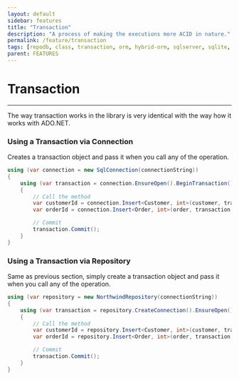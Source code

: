 ```yaml
---
layout: default
sidebar: features
title: "Transaction"
description: "A process of making the executions more ACID in nature."
permalink: /feature/transaction
tags: [repodb, class, transaction, orm, hybrid-orm, sqlserver, sqlite, mysql, postgresql]
parent: FEATURES
---
```


# Transaction

---

The way transaction works in the library is very identical with the way how it works with ADO.NET.

### Using a Transaction via Connection

Creates a transaction object and pass it when you call any of the operation.

```csharp
using (var connection = new SqlConnection(connectionString))
{
    using (var transaction = connection.EnsureOpen().BeginTransaction())
    {
        // Call the method
        var customerId = connection.Insert<Customer, int>(customer, transaction: transaction);
        var orderId = connection.Insert<Order, int>(order, transaction: transaction);

        // Commit
        transaction.Commit();
    }
}
```

### Using a Transaction via Repository

Same as previous section, simply create a transaction object and pass it when you call any of the operation.

```csharp
using (var repository = new NorthwindRepository(connectionString))
{
    using (var transaction = repository.CreateConnection().EnsureOpen().BeginTransaction())
    {
        // Call the method
        var customerId = repository.Insert<Customer, int>(customer, transaction: transaction);
        var orderId = repository.Insert<Order, int>(order, transaction: transaction);

        // Commit
        transaction.Commit();
    }
}
```

